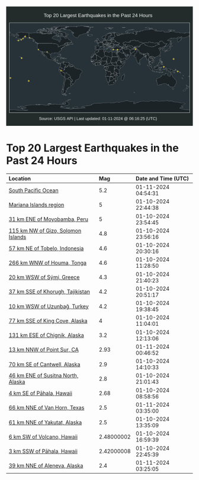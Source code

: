 ![Map](./map.png)

# Top 20 Largest Earthquakes in the Past 24 Hours

| Location | Mag | Date and Time (UTC) |
|:---|:---|:---|
| [South Pacific Ocean](https://earthquake.usgs.gov/earthquakes/eventpage/us6000m30y) | 5.2 | 01-11-2024 04:54:31 |
| [Mariana Islands region](https://earthquake.usgs.gov/earthquakes/eventpage/us6000m2z8) | 5 | 01-10-2024 22:44:38 |
| [31 km ENE of Moyobamba, Peru](https://earthquake.usgs.gov/earthquakes/eventpage/us6000m2zs) | 5 | 01-10-2024 23:54:45 |
| [115 km NW of Gizo, Solomon Islands](https://earthquake.usgs.gov/earthquakes/eventpage/us6000m2zu) | 4.8 | 01-10-2024 23:56:16 |
| [57 km NE of Tobelo, Indonesia](https://earthquake.usgs.gov/earthquakes/eventpage/us6000m2ym) | 4.6 | 01-10-2024 20:30:16 |
| [266 km WNW of Houma, Tonga](https://earthquake.usgs.gov/earthquakes/eventpage/us6000m2w6) | 4.6 | 01-10-2024 11:28:50 |
| [20 km WSW of Sými, Greece](https://earthquake.usgs.gov/earthquakes/eventpage/us6000m2yy) | 4.3 | 01-10-2024 21:40:23 |
| [37 km SSE of Khorugh, Tajikistan](https://earthquake.usgs.gov/earthquakes/eventpage/us6000m2yq) | 4.2 | 01-10-2024 20:51:17 |
| [10 km WSW of Uzunbağ, Turkey](https://earthquake.usgs.gov/earthquakes/eventpage/us6000m2yc) | 4.2 | 01-10-2024 19:38:45 |
| [77 km SSE of King Cove, Alaska](https://earthquake.usgs.gov/earthquakes/eventpage/us6000m2w3) | 4 | 01-10-2024 11:04:01 |
| [131 km ESE of Chignik, Alaska](https://earthquake.usgs.gov/earthquakes/eventpage/ak024gqlgxh) | 3.2 | 01-10-2024 12:13:06 |
| [13 km NNW of Point Sur, CA](https://earthquake.usgs.gov/earthquakes/eventpage/nc73987616) | 2.93 | 01-11-2024 00:46:52 |
| [70 km SE of Cantwell, Alaska](https://earthquake.usgs.gov/earthquakes/eventpage/ak024grrr4j) | 2.9 | 01-10-2024 14:10:33 |
| [46 km ENE of Susitna North, Alaska](https://earthquake.usgs.gov/earthquakes/eventpage/ak024gvvvpq) | 2.8 | 01-10-2024 21:01:43 |
| [4 km SE of Pāhala, Hawaii](https://earthquake.usgs.gov/earthquakes/eventpage/hv73713837) | 2.68 | 01-10-2024 08:58:56 |
| [66 km NNE of Van Horn, Texas](https://earthquake.usgs.gov/earthquakes/eventpage/tx2024asod) | 2.5 | 01-11-2024 03:35:00 |
| [61 km NNE of Yakutat, Alaska](https://earthquake.usgs.gov/earthquakes/eventpage/ak024grbmmd) | 2.5 | 01-10-2024 13:35:09 |
| [6 km SW of Volcano, Hawaii](https://earthquake.usgs.gov/earthquakes/eventpage/hv73714032) | 2.48000002 | 01-10-2024 16:59:39 |
| [3 km SSW of Pāhala, Hawaii](https://earthquake.usgs.gov/earthquakes/eventpage/hv73714172) | 2.42000008 | 01-10-2024 22:45:39 |
| [39 km NNE of Aleneva, Alaska](https://earthquake.usgs.gov/earthquakes/eventpage/ak024i8uhkr) | 2.4 | 01-11-2024 03:25:05 |
